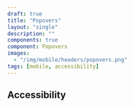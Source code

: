 ```yaml
---
draft: true
title: "Popovers"
layout: "single"
description: ""
components: true
component: Popovers
images:
  - "/img/mobile/headers/popovers.png"
tags: [mobile, accessibility]
---
```


## Accessibility
